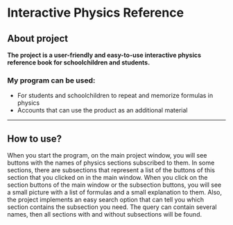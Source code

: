 # **Interactive Physics Reference**
## About project
**The project is a user-friendly and easy-to-use interactive physics reference book for schoolchildren and students.**

### My program can be used:
+ For students and schoolchildren to repeat and memorize formulas in physics
+ Accounts that can use the product as an additional material
___________________
## Нow to use?
When you start the program, on the main project window, you will see buttons with the names of physics sections subscribed to them. In some sections, there are subsections that represent a list of the buttons of this section that you clicked on in the main window. When you click on the section buttons of the main window or the subsection buttons, you will see a small picture with a list of formulas and a small explanation to them. Also, the project implements an easy search option that can tell you which section contains the subsection you need. The query can contain several names, then all sections with and without subsections will be found.

